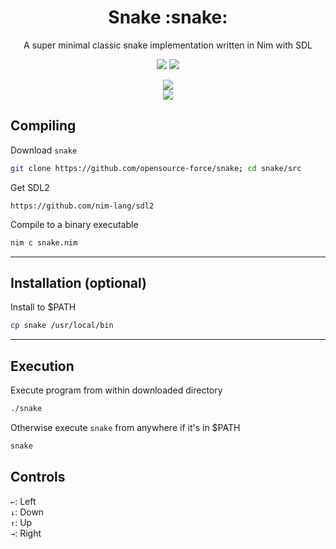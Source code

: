 <div align="center">
<h1>Snake :snake:</h1>
<p>A super minimal classic snake implementation written in Nim with SDL</p>
<a href='#'><img src="https://img.shields.io/badge/Made%20with-Nim-&?style=flat-square&labelColor=232329&color=FFE953&logo=nim"/></a>
<a href='#'><img src="https://img.shields.io/badge/Maintained%3F-Yes-green.svg?style=flat-square&labelColor=232329&color=5277C3"></img></a>
<br/>

<a href='#'><img src="https://img.shields.io/github/size/opensource-force/snake/src/snake.nim?branch=main&color=%231DBF73&label=Size&logo=files&logoColor=%231DBF73&style=flat-square&labelColor=232329"/></a>
<br/>
<a href="https://discord.gg/W4mQqNnfSq">
<img src="https://discordapp.com/api/guilds/913584348937207839/widget.png?style=shield"/></a>
</div>

## Compiling
Download `snake`
```bash
git clone https://github.com/opensource-force/snake; cd snake/src
```

Get SDL2
```
https://github.com/nim-lang/sdl2
```

Compile to a binary executable
```bash
nim c snake.nim
```

---

## Installation (optional)
Install to $PATH
```bash
cp snake /usr/local/bin
```

---

## Execution
Execute program from within downloaded directory
```bash
./snake
```

Otherwise execute `snake` from anywhere if it's in $PATH
```bash
snake
```

## Controls
`←`: Left  
`↓`: Down  
`↑`: Up  
`→`: Right